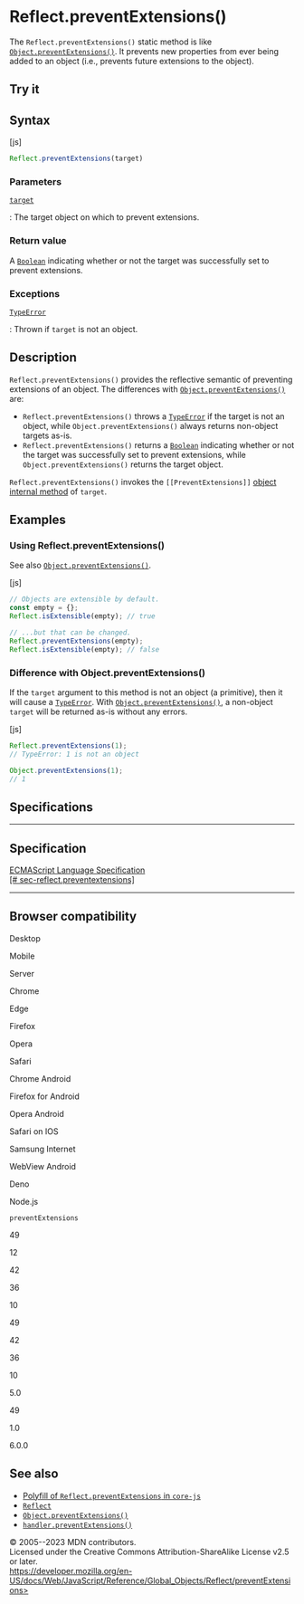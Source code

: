 Reflect.preventExtensions()
===========================

 
The `Reflect.preventExtensions()` static method is like
[`Object.preventExtensions()`](../object/preventextensions). It prevents
new properties from ever being added to an object (i.e., prevents future
extensions to the object).


 
Try it 
------

 



 
Syntax
------

 
 
 
[js]


```js
Reflect.preventExtensions(target)
```




 
### Parameters

 

[`target`](#target)

:   The target object on which to prevent extensions.



 
### Return value 

 
A [`Boolean`](../boolean) indicating whether or not the target was
successfully set to prevent extensions.



 
### Exceptions

 

[`TypeError`](../typeerror)

:   Thrown if `target` is not an object.



 
Description
-----------

 
`Reflect.preventExtensions()` provides the reflective semantic of
preventing extensions of an object. The differences with
[`Object.preventExtensions()`](../object/preventextensions) are:

-   `Reflect.preventExtensions()` throws a [`TypeError`](../typeerror)
    if the target is not an object, while `Object.preventExtensions()`
    always returns non-object targets as-is.
-   `Reflect.preventExtensions()` returns a [`Boolean`](../boolean)
    indicating whether or not the target was successfully set to prevent
    extensions, while `Object.preventExtensions()` returns the target
    object.

`Reflect.preventExtensions()` invokes the `[[PreventExtensions]]`
[object internal method](../proxy#object_internal_methods) of `target`.



 
Examples
--------


 
### Using Reflect.preventExtensions() 

 
See also [`Object.preventExtensions()`](../object/preventextensions).

 
 
[js]


```js
// Objects are extensible by default.
const empty = {};
Reflect.isExtensible(empty); // true

// ...but that can be changed.
Reflect.preventExtensions(empty);
Reflect.isExtensible(empty); // false
```




 
### Difference with Object.preventExtensions() 

 
If the `target` argument to this method is not an object (a primitive),
then it will cause a [`TypeError`](../typeerror). With
[`Object.preventExtensions()`](../object/preventextensions), a
non-object `target` will be returned as-is without any errors.

 
 
[js]


```js
Reflect.preventExtensions(1);
// TypeError: 1 is not an object

Object.preventExtensions(1);
// 1
```




Specifications
--------------

 
  --------------------------------------------------------------------------------------------------------------------------
  Specification
  --------------------------------------------------------------------------------------------------------------------------
  [ECMAScript Language Specification\
  [\#
  sec-reflect.preventextensions]](https://tc39.es/ecma262/multipage/reflection.html#sec-reflect.preventextensions)

  --------------------------------------------------------------------------------------------------------------------------


Browser compatibility 
---------------------

 


Desktop

Mobile

Server

Chrome

Edge

Firefox

Opera

Safari

Chrome Android

Firefox for Android

Opera Android

Safari on IOS

Samsung Internet

WebView Android

Deno

Node.js

`preventExtensions`

49

12

42

36

10

49

42

36

10

5.0

49

1.0

6.0.0

 
See also 
--------

 
-   [Polyfill of `Reflect.preventExtensions` in
    `core-js`](https://github.com/zloirock/core-js#ecmascript-reflect)
-   [`Reflect`](../reflect)
-   [`Object.preventExtensions()`](../object/preventextensions)
-   [`handler.preventExtensions()`](../proxy/proxy/preventextensions)



 
© 2005--2023 MDN contributors.\
Licensed under the Creative Commons Attribution-ShareAlike License v2.5
or later.\
https://developer.mozilla.org/en-US/docs/Web/JavaScript/Reference/Global_Objects/Reflect/preventExtensions>

